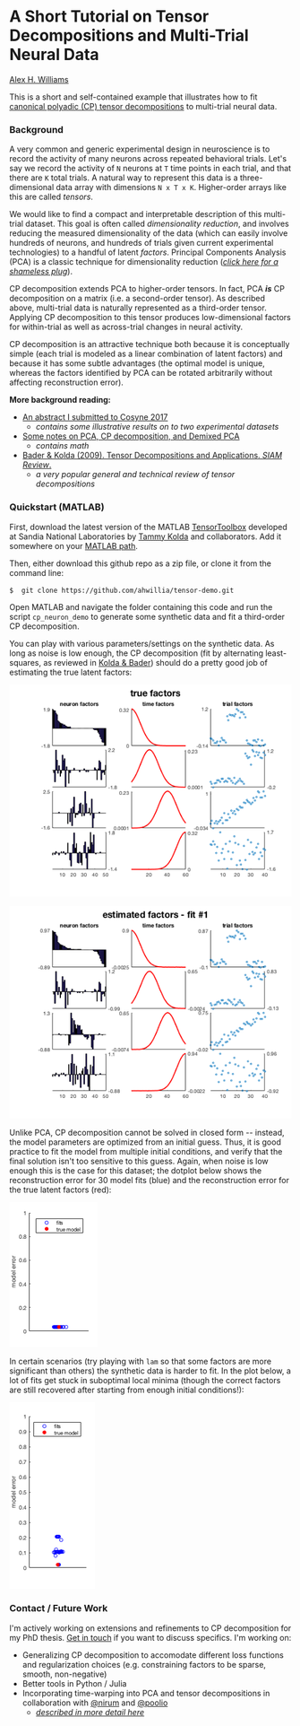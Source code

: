 # A Short Tutorial on Tensor Decompositions and Multi-Trial Neural Data

[Alex H. Williams](http://alexhwilliams.info)

This is a short and self-contained example that illustrates how to fit [canonical polyadic (CP) tensor decompositions](https://en.wikipedia.org/wiki/Tensor_rank_decomposition) to multi-trial neural data.

### Background

A very common and generic experimental design in neuroscience is to record the activity of many neurons across repeated behavioral trials. Let's say we record the activity of `N` neurons at `T` time points in each trial, and that there are `K` total trials. A natural way to represent this data is a three-dimensional data array with dimensions `N x T x K`. Higher-order arrays like this are called *tensors*.

We would like to find a compact and interpretable description of this multi-trial dataset. This goal is often called *dimensionality reduction*, and involves reducing the measured dimensionality of the data (which can easily involve hundreds of neurons, and hundreds of trials given current experimental technologies) to a handful of latent *factors*. Principal Components Analysis (PCA) is a classic technique for dimensionality reduction ([*click here for a shameless plug*](http://alexhwilliams.info/itsneuronalblog/2016/03/27/pca/)).

CP decomposition extends PCA to higher-order tensors. In fact, PCA ***is*** CP decomposition on a matrix (i.e. a second-order tensor). As described above, multi-trial data is naturally represented as a third-order tensor. Applying CP decomposition to this tensor produces low-dimensional factors for within-trial as well as across-trial changes in neural activity.

CP decomposition is an attractive technique both because it is conceptually simple (each trial is modeled as a linear combination of latent factors) and because it has some subtle advantages (the optimal model is unique, whereas the factors identified by PCA can be rotated arbitrarily without affecting reconstruction error).

**More background reading:**

* [An abstract I submitted to Cosyne 2017](http://alexhwilliams.info)
  * *contains some illustrative results on to two experimental datasets*
* [Some notes on PCA, CP decomposition, and Demixed PCA](http://alexhwilliams.info)
  * *contains math*
* [Bader & Kolda (2009). Tensor Decompositions and Applications. *SIAM Review*.](http://www.sandia.gov/~tgkolda/pubs/pubfiles/TensorReview.pdf)
  * *a very popular general and technical review of tensor decompositions*

### Quickstart (MATLAB)

First, download the latest version of the MATLAB [TensorToolbox](http://www.sandia.gov/~tgkolda/TensorToolbox/) developed at Sandia National Laboratories by [Tammy Kolda](http://www.sandia.gov/~tgkolda/) and collaborators. Add it somewhere on your [MATLAB path](https://www.mathworks.com/help/matlab/ref/path.html).

Then, either download this github repo as a zip file, or clone it from the command line:

```
$  git clone https://github.com/ahwillia/tensor-demo.git
```

Open MATLAB and navigate the folder containing this code and run the script `cp_neuron_demo` to generate some synthetic data and fit a third-order CP decomposition.

You can play with various parameters/settings on the synthetic data. As long as noise is low enough, the CP decomposition (fit by alternating least-squares, as reviewed in [Kolda & Bader](http://www.sandia.gov/~tgkolda/pubs/pubfiles/TensorReview.pdf)) should do a pretty good job of estimating the true latent factors:

![True factors](true.png)

![Estimated factors](est.png)

Unlike PCA, CP decomposition cannot be solved in closed form -- instead, the model parameters are optimized from an initial guess. Thus, it is good practice to fit the model from multiple initial conditions, and verify that the final solution isn't too sensitive to this guess. Again, when noise is low enough this is the case for this dataset; the dotplot below shows the reconstruction error for 30 model fits (blue) and the reconstruction error for the true latent factors (red):

![Model error with low noise](low_noise.png)

In certain scenarios (try playing with `lam` so that some factors are more significant than others) the synthetic data is harder to fit. In the plot below, a lot of fits get stuck in suboptimal local minima (though the correct factors are still recovered after starting from enough initial conditions!):

![Model error with factors of different magnitudes](diff_mag_factors.png)

### Contact / Future Work

I'm actively working on extensions and refinements to CP decomposition for my PhD thesis. [Get in touch](http://alexhwilliams.info) if you want to discuss specifics. I'm working on:

* Generalizing CP decomposition to accomodate different loss functions and regularization choices (e.g. constraining factors to be sparse, smooth, non-negative)
* Better tools in Python / Julia
* Incorporating time-warping into PCA and tensor decompositions in collaboration with [@nirum](http://niru.org/) and [@poolio](http://cs.stanford.edu/~poole/)
  * [*described in more detail here*](alexhwilliams.info/pdf/warptour_cosyne.pdf)
